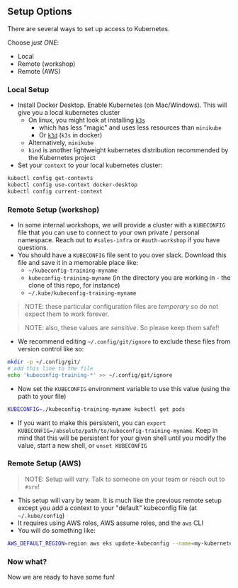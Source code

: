 ## Setup Options

There are several ways to set up access to Kubernetes.

Choose _just ONE_:

- Local
- Remote (workshop)
- Remote (AWS)

### Local Setup

- Install Docker Desktop. Enable Kubernetes (on Mac/Windows). This will give you a local kubernetes cluster
    - On linux, you might look at installing [`k3s`](./k8s/k3s.md)
        - which has less "magic" and uses less resources than `minikube`
        - Or [`k3d`](https://k3d.io) (`k3s` in docker)
    - Alternatively, `minikube`
    - `kind` is another lightweight kubernetes distribution recommended by the Kubernetes project
- Set your `context` to your local kubernetes cluster:
```bash
kubectl config get-contexts
kubectl config use-context docker-desktop
kubectl config current-context
```

### Remote Setup (workshop)

- In some internal workshops, we will provide a cluster with a `KUBECONFIG` file that you can use to connect to your own
  private / personal namespace. Reach out to `#sales-infra` or `#auth-workshop` if you have questions.
- You should have a `KUBECONFIG` file sent to you over slack. Download this file and save it in a memorable place like:
    - `~/kubeconfig-training-myname`
    - `kubeconfig-training-myname` (in the directory you are working in - the clone of this repo, for instance)
    - `~/.kube/kubeconfig-training-myname`
> NOTE: these particular configuration files are _temporary_ so do not expect them to work forever.

> NOTE: also, these values are _sensitive_. So please keep them safe!!

- We recommend editing `~/.config/git/ignore` to exclude these files from version control like so:
```bash
mkdir -p ~/.config/git/
# add this line to the file
echo 'kubeconfig-training-*' >> ~/.config/git/ignore
```

- Now set the `KUBECONFIG` environment variable to use this value (using the path to your file)

```bash
KUBECONFIG=./kubeconfig-training-myname kubectl get pods
```

- If you want to make this persistent, you can `export KUBECONFIG=/absolute/path/to/kubeconfig-training-myname`. Keep in
  mind that this will be persistent for your given shell until you modify the value, start a new shell,
  or `unset KUBECONFIG`

### Remote Setup (AWS)

> NOTE: Setup will vary. Talk to someone on your team or reach out to `#sre`!

- This setup will vary by team. It is much like the previous remote setup except you add a context to your
  "default" kubeconfig file (at `~/.kube/config`)
- It requires using AWS roles, AWS assume roles, and the `aws` CLI
- You will do something like:
```bash
AWS_DEFAULT_REGION=region aws eks update-kubeconfig --name=my-kubernetes-cluster --alias=my-kubernetes-cluster
```

### Now what?

Now we are ready to have some fun!
